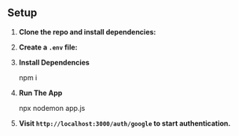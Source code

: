 
## Setup

1. **Clone the repo and install dependencies:**


2. **Create a `.env` file:**
   

3. **Install Dependencies**

   npm i

4. **Run The App**

   npx nodemon app.js
   
   

5. **Visit `http://localhost:3000/auth/google` to start authentication.**
